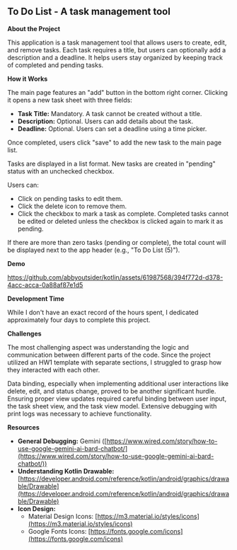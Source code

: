 ## To Do List - A task management tool

**About the Project**

This application is a task management tool that allows users to create, edit, and remove tasks. Each task requires a title, but users can optionally add a description and a deadline. It helps users stay organized by keeping track of completed and pending tasks.

**How it Works**

The main page features an "add" button in the bottom right corner. Clicking it opens a new task sheet with three fields:

* **Task Title:** Mandatory. A task cannot be created without a title.
* **Description:** Optional. Users can add details about the task.
* **Deadline:** Optional. Users can set a deadline using a time picker.

Once completed, users click "save" to add the new task to the main page list.

Tasks are displayed in a list format. New tasks are created in "pending" status with an unchecked checkbox.

Users can:

* Click on pending tasks to edit them.
* Click the delete icon to remove them.
* Click the checkbox to mark a task as complete. Completed tasks cannot be edited or deleted unless the checkbox is clicked again to mark it as pending.

If there are more than zero tasks (pending or complete), the total count will be displayed next to the app header (e.g., "To Do List (5)").

**Demo**


https://github.com/abbyoutsider/kotlin/assets/61987568/394f772d-d378-4acc-acca-0a88af87e1d5


**Development Time**

While I don't have an exact record of the hours spent, I dedicated approximately four days to complete this project.

**Challenges**

The most challenging aspect was understanding the logic and communication between different parts of the code. Since the project utilized an HW1 template with separate sections, I struggled to grasp how they interacted with each other.

Data binding, especially when implementing additional user interactions like delete, edit, and status change, proved to be another significant hurdle. Ensuring proper view updates required careful binding between user input, the task sheet view, and the task view model. Extensive debugging with print logs was necessary to achieve functionality.

**Resources**

* **General Debugging:** Gemini ([https://www.wired.com/story/how-to-use-google-gemini-ai-bard-chatbot/](https://www.wired.com/story/how-to-use-google-gemini-ai-bard-chatbot/))
* **Understanding Kotlin Drawable:** [https://developer.android.com/reference/kotlin/android/graphics/drawable/Drawable](https://developer.android.com/reference/kotlin/android/graphics/drawable/Drawable)
* **Icon Design:**
    * Material Design Icons: [https://m3.material.io/styles/icons](https://m3.material.io/styles/icons)
    * Google Fonts Icons: [https://fonts.google.com/icons](https://fonts.google.com/icons)
